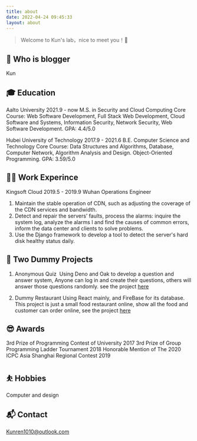 ```yaml
---
title: about
date: 2022-04-24 09:45:33
layout: about
---
```

> Welcome to Kun's lab，nice to meet you！🤝

## 👨‍ Who is blogger
Kun

## 🎓 Education
Aalto University    2021.9 - now
M.S. in Security and Cloud Computing
Core Course: Web Software Development, Full Stack Web Development, Cloud Software and Systems, Information Security, Network Security, Web Software Development.
GPA: 4.4/5.0

Hubei University of Technology    2017.9 - 2021.6
B.E. Computer Science and Technology
Core Course: Data Structures and Algorithms, Database, Computer Network, Algorithm Analysis and Design. Object-Oriented Programming.
GPA: 3.59/5.0

## 👨‍💻 Work Experince
Kingsoft Cloud    2019.5 - 2019.9    Wuhan
Operations Engineer
1. Maintain the stable operation of CDN, such as adjusting the coverage of the CDN services and bandwidth.
2. Detect and repair the servers’ faults, process the alarms: inquire the system log, analyze the alarms l and find the causes of common errors, inform the data center and clients to solve problems.
3. Use the Django framework to develop a tool to detect the server's hard disk healthy status daily.

## 🤡 Two Dummy Projects
1. Anonymous Quiz 
Using Deno and Oak to develop a question and answer system, Anyone can log in and create their questions, others will answer those questions randomly. see the project 
[here](https://wsd-project2-quiz.herokuapp.com/)

1. Dummy Restaurant
Using React mainly, and FireBase for its database. This project is just a small food restaurant online, show all the food and customer can order online, see the project [here](https://wdaaaa.herokuapp.com/)

## 😎 Awards
3rd Prize of Programming Contest of University    2017
3rd Prize of Group Programming Ladder Tournament    2018
Honorable Mention of The 2020 ICPC Asia Shanghai Regional Contest    2019

## ⛹ Hobbies
Computer and design

## 📬 Contact 
Kunren1010@outlook.com



